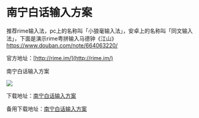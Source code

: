 # 南宁白话输入方案

推荐rime输入法，pc上的名称叫「小狼毫输入法」，安卓上的名称叫「同文输入法」，下面是演示rime粤拼输入马德钟《江山》[https://www.douban.com/note/664063220/](https://www.douban.com/note/664063220/)

官方地址：[http://rime.im/](http://rime.im/)

南宁白话输入方案

![](http://pcj4g4ziw.bkt.clouddn.com/image/section3.1/import.png)

下载地址：[南宁白话输入方案](https://coding.net/u/LeiMaau/p/myself_jyutping/git)

备用下载地址：[南宁白话输入方案](https://github.com/leimaau/myself_jyutping)

